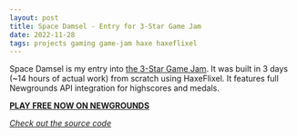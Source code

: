 ```yaml
---
layout: post
title: Space Damsel - Entry for 3-Star Game Jam
date: 2022-11-28
tags: projects gaming game-jam haxe haxeflixel
---
```


Space Damsel is my entry into [the 3-Star Game Jam](https://ninjamuffin99.newgrounds.com/news/post/1320930). It was built in 3 days (~14 hours of actual work) from scratch using HaxeFlixel. It features full Newgrounds API integration for highscores and medals.

**[PLAY FREE NOW ON NEWGROUNDS](https://www.newgrounds.com/portal/view/865326)**

_[Check out the source code](https://github.com/EliteMasterEric/SpaceDamsel)_
